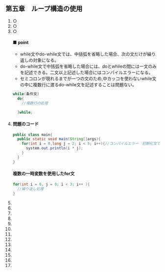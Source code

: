 ## 第五章　ループ構造の使用
1. ○  
2. ○  
3. ○  
    #### ■ point 
    - while文やdo-while文では、中括弧を省略した場合、次の文だけが繰り返しの対象になる。  
    - do-while文で中括弧を省略した場合には、doとwhileの間には一文のみを記述できる。二文以上記述した場合にはコンパイルエラーになる。  
    - セミコロンが現れるまでが一つの文のため,中カッコを使わないwhile文の中に複数行に渡るdo-while文を記述することは問題ない。  
    ``` java
    while(条件文)
      do{
        //複数行の処理
        
      }while;
    ```
4. 
    #### 問題のコード   
    ```java
    public class main{
      public static void main(String[]args){
        for(int i = 0,long j = 2; i < 5; i++){//コンパイルエラー　初期化文で複数の変数を宣言する場合、変数は同じ型でなければならない
          system.out.println(i * j);
        }
      }
    }
    
    ```
    #### 複数の一時変数を使用したfor文
    ``` java
    for(int i = 0, j = 0; i < 3; i++ ){
      //繰り返し処理
    }
    ````
5.
6.
7.
8.
9.
10.
11.
12.
13.
14.
15.
16.
17.
